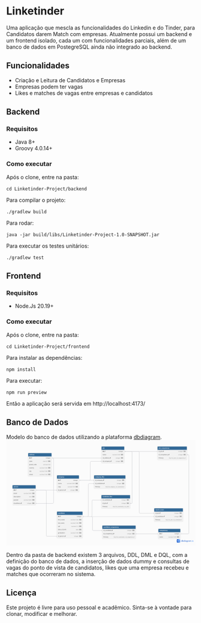 # Linketinder

Uma aplicação que mescla as funcionalidades do Linkedin e do Tinder, para Candidatos darem Match com empresas. Atualmente possui um backend e um frontend isolado, cada um com funcionalidades parciais, além de um banco de dados em PostegreSQL ainda não integrado ao backend.

## Funcionalidades

-   Criação e Leitura de Candidatos e Empresas
-   Empresas podem ter vagas
-   Likes e matches de vagas entre empresas e candidatos

## Backend

### Requisitos

-   Java 8+
-   Groovy 4.0.14+

### Como executar

Após o clone, entre na pasta:

```
cd Linketinder-Project/backend
```

Para compilar o projeto:

```
./gradlew build
```

Para rodar:

```
java -jar build/libs/Linketinder-Project-1.0-SNAPSHOT.jar
```

Para executar os testes unitários:

```
./gradlew test
```

## Frontend

### Requisitos

-   Node.Js 20.19+

### Como executar

Após o clone, entre na pasta:

```
cd Linketinder-Project/frontend
```

Para instalar as dependências:

```
npm install
```

Para executar:

```
npm run preview
```

Então a aplicação será servida em http://localhost:4173/

## Banco de Dados

Modelo do banco de dados utilizando a plataforma [dbdiagram](https://dbdiagram.io).
<img src="./DER.png" width="900">

Dentro da pasta de backend existem 3 arquivos, DDL, DML e DQL, com a definição do banco de dados, a inserção de dados dummy e consultas de vagas do ponto de vista de candidatos, likes que uma empresa recebeu e matches que ocorreram no sistema.

## Licença

Este projeto é livre para uso pessoal e acadêmico. Sinta-se à vontade para clonar, modificar e melhorar.
